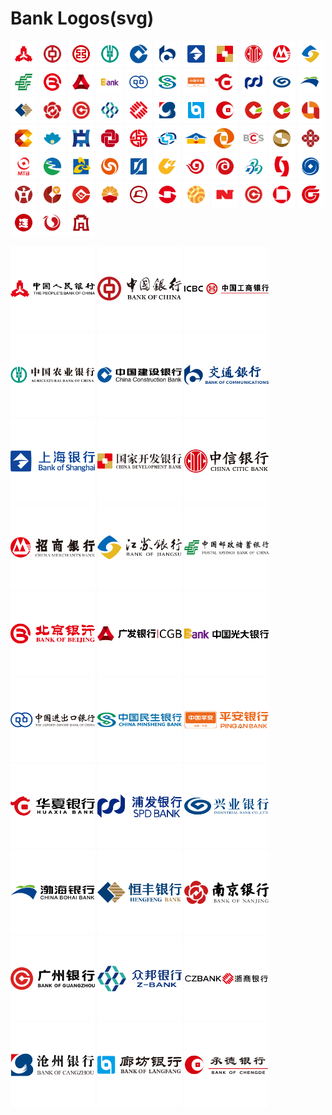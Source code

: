 Bank Logos(svg)
===

<a href="http://www.pbc.gov.cn"> <img src="./logos/pbc-rect.svg" width="42px" alt="中国人民银行"/></a>
<a href="https://www.boc.cn"> <img src="./logos/boc-rect.svg" width="42px" alt="中国银行"/></a>
<a href="http://www.icbc.com.cn/icbc"> <img src="./logos/icbc-rect.svg" width="42px" alt="中国工商银行"/></a>
<a href="https://www.abchina.com"> <img src="./logos/abchina-rect.svg" width="42px" alt="中国农业银行"/></a>
<a href="http://www.ccb.com"> <img src="./logos/ccb-rect.svg" width="42px" alt="中国建设银行"/></a>
<a href="http://www.bankcomm.com"> <img src="./logos/bankcomm-rect.svg" width="42px" alt="交通银行"/></a>
<a href="https://www.bosc.cn"> <img src="./logos/bosc-rect.svg" width="42px" alt="上海银行"/></a>
<a href="http://www.cdb.com.cn"> <img src="./logos/cdb-rect.svg" width="42px" alt="国家开发银行"/></a>
<a href="https://www.citicbank.com"> <img src="./logos/citicbank-rect.svg" width="42px" alt="中信银行"/></a>
<a href="https://www.cmbchina.com"> <img src="./logos/cmbchina-rect.svg" width="42px" alt="招商银行"/></a>
<a href="http://www.jsbchina.cn"> <img src="./logos/jsbchina-rect.svg" width="42px" alt="江苏银行"/></a>
<a href="https://www.psbc.com/cn"> <img src="./logos/psbc-rect.svg" width="42px" alt="中国邮政储蓄银行"/></a>
<a href="http://www.bankofbeijing.com.cn"> <img src="./logos/bankofbeijing-rect.svg" width="42px" alt="北京银行"/></a>
<a href="http://www.cgbchina.com.cn"> <img src="./logos/cgbchina-rect.svg" width="42px" alt="广发银行"/></a>
<a href="http://www.cebbank.com"> <img src="./logos/cebbank-rect.svg" width="42px" alt="中国光大银行"/></a>
<a href="http://www.eximbank.gov.cn"> <img src="./logos/eximbank-rect.svg" width="42px" alt="中国进出口银行"/></a>
<a href="https://www.cmbc.com.cn"> <img src="./logos/cmbc-rect.svg" width="42px" alt="中国民生银行"/></a>
<a href="https://bank.pingan.com"> <img src="./logos/pingan-rect.svg" width="42px" alt="平安银行"/></a>
<a href="https://www.hxb.com.cn"> <img src="./logos/hxb-rect.svg" width="42px" alt="华夏银行"/></a>
<a href="https://www.spdb.com.cn"> <img src="./logos/spdb-rect.svg" width="42px" alt="浦发银行"/></a>
<a href="https://www.cib.com.cn"> <img src="./logos/cib-rect.svg" width="42px" alt="兴业银行"/></a>
<a href="http://www.cbhb.com.cn"> <img src="./logos/cbhb-rect.svg" width="42px" alt="渤海银行"/></a>
<a href="https://www.hfbank.com.cn"> <img src="./logos/hfbank-rect.svg" width="42px" alt="恒丰银行"/></a>
<a href="https://www.njcb.com.cn"> <img src="./logos/njcb-rect.svg" width="42px" alt="南京银行"/></a>
<a href="http://www.gzcb.com.cn"> <img src="./logos/gzcb-rect.svg" width="42px" alt="广州银行"/></a>
<a href="https://z-bank.com"> <img src="./logos/z-bank-rect.svg" width="42px" alt="武汉众邦银行"/></a>
<a href="http://www.czbank.com"> <img src="./logos/czbank-rect.svg" width="42px" alt="浙商银行"/></a>
<a href="https://www.bankcz.com"> <img src="./logos/bankcz-rect.svg" width="42px" alt="沧州银行"/></a>
<a href="https://www.lccb.com.cn"> <img src="./logos/lccb-rect.svg" width="42px" alt="廊坊银行"/></a>
<a href="http://www.chengdebank.com"> <img src="./logos/chengdebank-rect.svg" width="42px" alt="承德银行"/></a>
<a href="http://www.scnhh.com"> <img src="./logos/scnhh-rect.svg" width="42px" alt="安徽舒城农村商业银行"/></a>
<a href="http://www.scnhh.com"> <img src="./logos/scnhh-rect.svg" width="42px" alt="安顺市商业银行"/></a>
<a href="http://www.bankofas.com"> <img src="./logos/bankofas-rect.svg" width="42px" alt="鞍山银行"/></a>
<a href="http://www.zgbank.com.cn"> <img src="./logos/zgbank-rect.svg" width="42px" alt="自贡银行"/></a>
<a href="http://www.zhnsb.com.cn"> <img src="./logos/zhnsb-rect.svg" width="42px" alt="珠海农商银行"/></a>
<a href="http://www.zybank.com.cn"> <img src="./logos/zybank-rect.svg" width="42px" alt="中原银行"/></a>
<a href="http://www.zsebank.com"> <img src="./logos/zsebank-rect.svg" width="42px" alt="中山农商"/></a>
<a href="https://www.china-cba.net"> <img src="./logos/china-cba-rect.svg" width="42px" alt="中国银行业协会"/></a>
<a href="http://www.norincogroup.com.cn"> <img src="./logos/norincogroup-rect.svg" width="42px" alt="中国银行业协会"/></a>
<a href="http://www.sgb.cn"> <img src="./logos/sgb-rect.svg" width="42px" alt="中德住房储蓄银行"/></a>
<a href="http://www.zzbank.cn"> <img src="./logos/zzbank-rect.svg" width="42px" alt="郑州银行"/></a>
<a href="http://www.cscb.cn"> <img src="./logos/cscb-rect.svg" width="42px" alt="长沙银行"/></a>
<a href="https://www.megabank.com.tw"> <img src="./logos/megabank-rect.svg" width="42px" alt="兆丰国际商业银行"/></a>
<a href="https://www.czcb.com.cn"> <img src="./logos/czcb-rect.svg" width="42px" alt="浙江稠州商业银行"/></a>
<a href="https://www.mintaibank.com"> <img src="./logos/mintaibank-rect.svg" width="42px" alt="浙江民泰商行"/></a>
<a href="http://www.zj96596.com"> <img src="./logos/zj96596-rect.svg" width="42px" alt="浙江农村信用社联合社"/></a>
<a href="http://www.xmbankonline.com"> <img src="./logos/xmbankonline-rect.svg" width="42px" alt="浙江农村信用社联合社"/></a>
<a href="http://www.trcbank.com.cn"> <img src="./logos/trcbank-rect.svg" width="42px" alt="天津农商"/></a>
<a href="https://www.bankoftianjin.com"> <img src="./logos/bankoftianjin-rect.svg" width="42px" alt="天津农商"/></a>
<a href="http://www.wzcb.com.cn"> <img src="./logos/wzcb-rect.svg" width="42px" alt="温州银行"/></a>
<a href="http://www.bankwf.com"> <img src="./logos/bankwf-rect.svg" width="42px" alt="潍坊银行"/></a>
<a href="http://www.wrcb.com.cn"> <img src="./logos/wrcb-rect.svg" width="42px" alt="无锡农商"/></a>
<a href="http://www.jx-bank.com"> <img src="./logos/jx-bank-rect.svg" width="42px" alt="江西银行"/></a>
<a href="https://www.jinzhoubank.com"> <img src="./logos/jinzhoubank-rect.svg" width="42px" alt="锦州银行"/></a>
<a href="https://www.lzbank.com"> <img src="./logos/lzbank-rect.svg" width="42px" alt="兰州银行"/></a>
<a href="https://www.lzccb.cn"> <img src="./logos/lzccb-rect.svg" width="42px" alt="泸州银行"/></a>
<a href="https://www.lsbankchina.com"> <img src="./logos/lsbankchina-rect.svg" width="42px" alt="莱商银行"/></a>
<a href="http://www.lsccb.com"> <img src="./logos/lsccb-rect.svg" width="42px" alt="乐山市商业银行"/></a>
<a href="http://www.klb.cn"> <img src="./logos/klb-rect.svg" width="42px" alt="昆仑银行"/></a>
<a href="http://www.ksrcb.cn"> <img src="./logos/ksrcb-rect.svg" width="42px" alt="昆山农商"/></a>
<a href="https://www.jjccb.com"> <img src="./logos/jjccb-rect.svg" width="42px" alt="九江银行"/></a>
<a href="http://www.nbcb.com.cn"> <img src="./logos/nbcb-rect.svg" width="42px" alt="宁波银行"/></a>
<a href="http://www.bankofnx.com.cn"> <img src="./logos/bankofnx-rect.svg" width="42px" alt="宁夏银行"/></a>
<a href="http://www.gzcb.com.cn"> <img src="./logos/gzcb-rect.svg" width="42px" alt="广州银行"/></a>
<a href="https://www.bankgy.cn"> <img src="./logos/bankgy-rect.svg" width="42px" alt="贵阳银行"/></a>
<a href="https://www.bgzchina.com"> <img src="./logos/bgzchina-rect.svg" width="42px" alt="贵州银行"/></a>
<a href="http://www.bankofdl.com"> <img src="./logos/bankofdl-rect.svg" width="42px" alt="大连银行"/></a>
<a href="https://www.bjrcb.com"> <img src="./logos/bjrcb-rect.svg" width="42px" alt="北京农商银行"/></a>
<a href="http://www.bd-bank.com.cn"> <img src="./logos/bd-bank-rect.svg" width="42px" alt="保定银行"/></a>


<a href="http://www.pbc.gov.cn"> <img src="./logos/pbc.svg" width="135px" alt="中国人民银行"/></a>
<a href="https://www.boc.cn"> <img src="./logos/boc.svg" width="135px" alt="中国银行"/></a>
<a href="http://www.icbc.com.cn/icbc"> <img src="./logos/icbc.svg" width="135px" alt="中国工商银行"/></a>
<a href="https://www.abchina.com"> <img src="./logos/abchina.svg" width="135px" alt="中国农业银行"/></a>
<a href="http://www.ccb.com"> <img src="./logos/ccb.svg" width="135px" alt="中国建设银行"/></a>
<a href="http://www.bankcomm.com"> <img src="./logos/bankcomm.svg" width="135px" alt="交通银行"/></a>
<a href="https://www.bosc.cn"> <img src="./logos/bosc.svg" width="135px" alt="上海银行"/></a>
<a href="http://www.cdb.com.cn"> <img src="./logos/cdb.svg" width="135px" alt="国家开发银行"/></a>
<a href="https://www.citicbank.com"> <img src="./logos/citicbank.svg" width="135px" alt="中信银行"/></a>
<a href="https://www.cmbchina.com"> <img src="./logos/cmbchina.svg" width="135px" alt="招商银行"/></a>
<a href="http://www.jsbchina.cn"> <img src="./logos/jsbchina.svg" width="135px" alt="江苏银行"/></a>
<a href="https://www.psbc.com/cn"> <img src="./logos/psbc.svg" width="135px" alt="中国邮政储蓄银行"/></a>
<a href="http://www.bankofbeijing.com.cn"> <img src="./logos/bankofbeijing.svg" width="135px" alt="北京银行"/></a>
<a href="http://www.cgbchina.com.cn"> <img src="./logos/cgbchina.svg" width="135px" alt="广发银行"/></a>
<a href="http://www.cebbank.com"> <img src="./logos/cebbank.svg" width="135px" alt="中国光大银行"/></a>
<a href="http://www.eximbank.gov.cn"> <img src="./logos/eximbank.svg" width="135px" alt="中国进出口银行"/></a>
<a href="https://www.cmbc.com.cn"> <img src="./logos/cmbc.svg" width="135px" alt="中国民生银行"/></a>
<a href="https://bank.pingan.com"> <img src="./logos/pingan.svg" width="135px" alt="平安银行"/></a>
<a href="https://www.hxb.com.cn"> <img src="./logos/hxb.svg" width="135px" alt="华夏银行"/></a>
<a href="https://www.spdb.com.cn"> <img src="./logos/spdb.svg" width="135px" alt="浦发银行"/></a>
<a href="https://www.cib.com.cn"> <img src="./logos/cib.svg" width="135px" alt="兴业银行"/></a>
<a href="http://www.cbhb.com.cn"> <img src="./logos/cbhb.svg" width="135px" alt="渤海银行"/></a>
<a href="https://www.hfbank.com.cn"> <img src="./logos/hfbank.svg" width="135px" alt="恒丰银行"/></a>
<a href="https://www.njcb.com.cn"> <img src="./logos/njcb.svg" width="135px" alt="南京银行"/></a>
<a href="http://www.gzcb.com.cn"> <img src="./logos/gzcb.svg" width="135px" alt="广州银行"/></a>
<a href="https://z-bank.com"> <img src="./logos/z-bank.svg" width="135px" alt="武汉众邦银行"/></a>
<a href="http://www.czbank.com"> <img src="./logos/czbank.svg" width="135px" alt="浙商银行"/></a>
<a href="https://www.bankcz.com"> <img src="./logos/bankcz.svg" width="135px" alt="沧州银行"/></a>
<a href="https://www.lccb.com.cn"> <img src="./logos/lccb.svg" width="135px" alt="廊坊银行"/></a>
<a href="http://www.chengdebank.com"> <img src="./logos/chengdebank.svg" width="135px" alt="承德银行"/></a>
